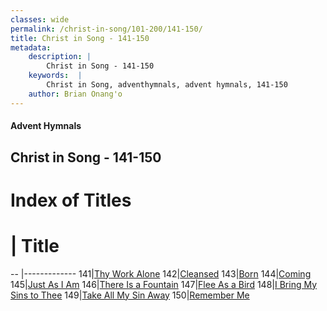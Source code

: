```yaml
---
classes: wide
permalink: /christ-in-song/101-200/141-150/
title: Christ in Song - 141-150
metadata:
    description: |
        Christ in Song - 141-150
    keywords:  |
        Christ in Song, adventhymnals, advent hymnals, 141-150
    author: Brian Onang'o
---
```


#### Advent Hymnals
## Christ in Song - 141-150

# Index of Titles
# | Title                        
-- |-------------
141|[Thy Work Alone](/christ-in-song/101-200/141-150/Thy-Work-Alone)
142|[Cleansed](/christ-in-song/101-200/141-150/Cleansed)
143|[Born](/christ-in-song/101-200/141-150/Born)
144|[Coming](/christ-in-song/101-200/141-150/Coming)
145|[Just As I Am](/christ-in-song/101-200/141-150/Just-As-I-Am)
146|[There Is a Fountain](/christ-in-song/101-200/141-150/There-Is-a-Fountain)
147|[Flee As a Bird](/christ-in-song/101-200/141-150/Flee-As-a-Bird)
148|[I Bring My Sins to Thee](/christ-in-song/101-200/141-150/I-Bring-My-Sins-to-Thee)
149|[Take All My Sin Away](/christ-in-song/101-200/141-150/Take-All-My-Sin-Away)
150|[Remember Me](/christ-in-song/101-200/141-150/Remember-Me)